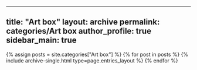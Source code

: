 
---
title: "Art box"
layout: archive
permalink: categories/Art box
author_profile: true
sidebar_main: true
---


{% assign posts = site.categories["Art box"] %}
{% for post in posts %} {% include archive-single.html type=page.entries_layout %} {% endfor %}
